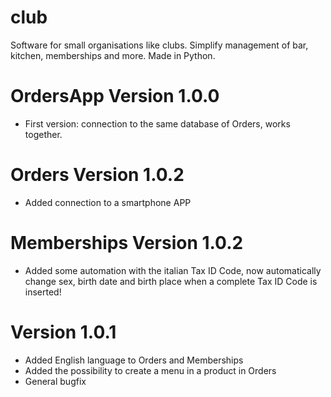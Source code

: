 # club
Software for small organisations like clubs. Simplify management of bar, kitchen, memberships and more. Made in Python.

# OrdersApp Version 1.0.0

- First version: connection to the same database of Orders, works together.

# Orders Version 1.0.2

- Added connection to a smartphone APP

# Memberships Version 1.0.2

- Added some automation with the italian Tax ID Code, now automatically change sex, birth date and birth place when a complete Tax ID Code is inserted!

# Version 1.0.1

- Added English language to Orders and Memberships
- Added the possibility to create a menu in a product in Orders
- General bugfix
